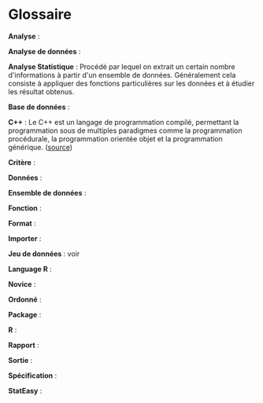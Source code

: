 # Glossaire

**Analyse** :

**Analyse de données** :

**Analyse Statistique** :
Procédé par lequel on extrait un certain nombre d'informations à partir d'un ensemble de données.
Généralement cela consiste à appliquer des fonctions particulières sur les données et à étudier
les résultat obtenus.

**Base de données** :


**C++** :
Le C++ est un langage de programmation compilé, permettant la programmation sous de multiples paradigmes 
comme la programmation procédurale, la programmation orientée objet et la programmation générique.
([source](https://fr.wikipedia.org/wiki/C%2B%2B))

**Critère** :


**Données** :


**Ensemble de données** :



**Fonction** :


**Format** :


**Importer** :


**Jeu de données** :
voir 


**Language R** :


**Novice** :


**Ordonné** :


**Package** :


**R** :


**Rapport** :


**Sortie** :


**Spécification** :


**StatEasy** :


